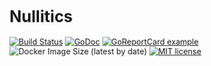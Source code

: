 # Nullitics

[![Build Status](https://img.shields.io/github/workflow/status/nullitics/nullitics/CI%20Pipeline)](https://github.com/nullitics/nullitics)
[![GoDoc](https://godoc.org/github.com/nullitics/nullitics?status.svg)](https://godoc.org/github.com/nullitics/nullitics)
[![GoReportCard example](https://goreportcard.com/badge/github.com/nullitics/nullitics)](https://goreportcard.com/report/github.com/nullitics/nullitics)
![Docker Image Size (latest by date)](https://img.shields.io/docker/image-size/zserge/nullitics)
[![MIT license](https://img.shields.io/badge/License-MIT-blue.svg)](https://lbesson.mit-license.org/)
